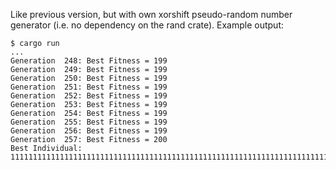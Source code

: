 Like previous version, but with own xorshift pseudo-random number generator (i.e. no dependency on the rand crate).
Example output:

```
$ cargo run
...
Generation  248: Best Fitness = 199
Generation  249: Best Fitness = 199
Generation  250: Best Fitness = 199
Generation  251: Best Fitness = 199
Generation  252: Best Fitness = 199
Generation  253: Best Fitness = 199
Generation  254: Best Fitness = 199
Generation  255: Best Fitness = 199
Generation  256: Best Fitness = 199
Generation  257: Best Fitness = 200
Best Individual: 11111111111111111111111111111111111111111111111111111111111111111111111111111111111111111111111111111111111111111111111111111111111111111111111111111111111111111111111111111111111111111111111111111111
```
